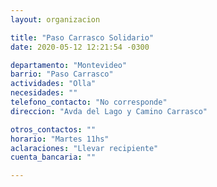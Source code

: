 ```yaml
---
layout: organizacion

title: "Paso Carrasco Solidario"
date: 2020-05-12 12:21:54 -0300

departamento: "Montevideo"
barrio: "Paso Carrasco"
actividades: "Olla"
necesidades: ""
telefono_contacto: "No corresponde"
direccion: "Avda del Lago y Camino Carrasco"

otros_contactos: ""
horario: "Martes 11hs"
aclaraciones: "Llevar recipiente"
cuenta_bancaria: ""

---
```

